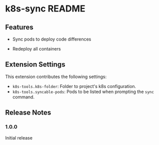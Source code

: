 # k8s-sync README

## Features

* Sync pods to deploy code differences

* Redeploy all containers

## Extension Settings

This extension contributes the following settings:

* `k8s-tools.k8s-folder`: Folder to project's k8s configuration.
* `k8s-tools.syncable-pods`: Pods to be listed when prompting the `sync` command.

## Release Notes

### 1.0.0

Initial release
